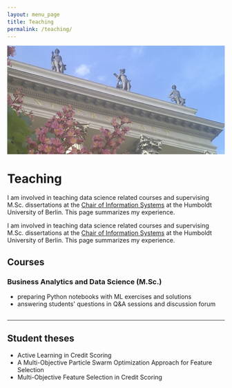```yaml
---
layout: menu_page
title: Teaching
permalink: /teaching/
---
```


<div class="container">
  <div style="width:100%;height:0; padding-top:50%;position:relative;">
    <img src="../images/menu/photo_teaching.jpg" style="width:100%; opacity:0.8; position:absolute; top:0; left:0">
  </div>  
  <div class="content">
    <h1>Teaching</h1>
    <p><span class="cover-desc" style="color:var(--page-desc-color)">I am involved in teaching data science related courses and supervising M.Sc. dissertations at the  <a href="https://www.wiwi.hu-berlin.de/en/Professorships/bwl/wi/personen-en/nikita-kozodoi-m-sc/nikita-kozodoi-m-sc">Chair of Information Systems</a> at the Humboldt University of Berlin. This page summarizes my experience.</span></p>
  </div>
</div>

<p><span class="page-desc">I am involved in teaching data science related courses and supervising M.Sc. dissertations at the <a href="https://www.wiwi.hu-berlin.de/en/Professorships/bwl/wi/personen-en/nikita-kozodoi-m-sc/nikita-kozodoi-m-sc">Chair of Information Systems</a> at the Humboldt University of Berlin. This page summarizes my experience.</span></p>

## Courses

### Business Analytics and Data Science (M.Sc.)

- preparing Python notebooks with ML exercises and solutions
- answering students' questions in Q&A sessions and discussion forum

<hr style="height:1px; visibility:hidden;" />
<hr style="height:1px;border-width:0;color:rgb(50,50,50);background-color:rgb(50,50,50)">

## Student theses

- Active Learning in Credit Scoring
- A Multi-Objective Particle Swarm Optimization Approach for Feature Selection
- Multi-Objective Feature Selection in Credit Scoring
